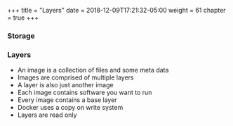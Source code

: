 +++
title = "Layers"
date = 2018-12-09T17:21:32-05:00
weight = 61
chapter = true
+++

### Storage

### Layers

* An image is a collection of files and some meta data
* Images are comprised of multiple layers
* A layer is also just another image
* Each image contains software you want to run 
* Every image contains a base layer
* Docker uses a copy on write system
* Layers are read only
